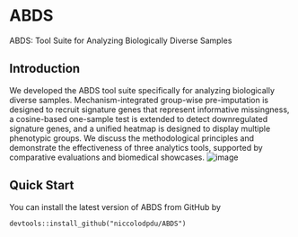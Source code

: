 # ABDS
ABDS: Tool Suite for Analyzing Biologically Diverse Samples

## Introduction
We developed the ABDS tool suite specifically for analyzing biologically diverse samples. Mechanism-integrated group-wise pre-imputation is designed to recruit signature genes that represent informative missingness, a cosine-based one-sample test is extended to detect downregulated signature genes, and a unified heatmap is designed to display multiple phenotypic groups. We discuss the methodological principles and demonstrate the effectiveness of three analytics tools, supported by comparative evaluations and biomedical showcases. 
![image](https://github.com/niccolodpdu/ABDS/assets/89655676/bd842457-05f4-440a-9a64-6759f4cec07a)

## Quick Start
You can install the latest version of ABDS from GitHub by
```{r, eval = FALSE}
devtools::install_github("niccolodpdu/ABDS")
```
